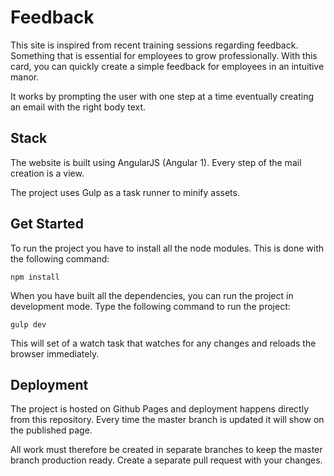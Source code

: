 # Feedback

This site is inspired from recent training sessions regarding feedback. Something that is essential for employees to grow professionally. With this card, you can quickly create a simple feedback for employees in an intuitive manor.

It works by prompting the user with one step at a time eventually creating an email with the right body text.

## Stack

The website is built using AngularJS (Angular 1).
Every step of the mail creation is a view.

The project uses Gulp as a task runner to minify assets.

## Get Started

To run the project you have to install all the node modules. This is done with the following command:

``` npm install ```

When you have built all the dependencies, you can run the project in development mode.
Type the following command to run the project:

``` gulp dev ```

This will set of a watch task that watches for any changes and reloads the browser immediately.

## Deployment

The project is hosted on Github Pages and deployment happens directly from this repository.
Every time the master branch is updated it will show on the published page.

All work must therefore be created in separate branches to keep the master branch production ready.
Create a separate pull request with your changes.
